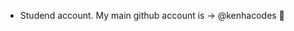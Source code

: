 - Studend account.
My main github account is -> @kenhacodes
🫶
<!---
boscaba/boscaba is a ✨ special ✨ repository because its `README.md` (this file) appears on your GitHub profile.
You can click the Preview link to take a look at your changes.
--->
